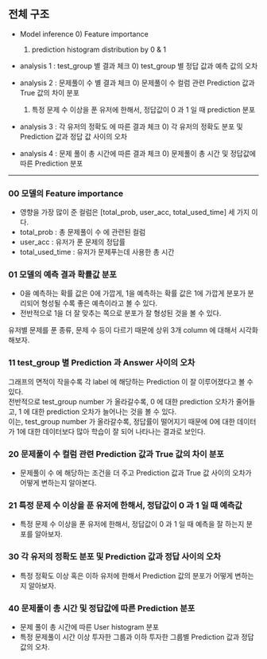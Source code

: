 ## 전체 구조
* Model inference
    0) Feature importance
    1) prediction histogram distribution by 0 & 1
    
* analysis 1 : test_group 별 결과 체크
    0) test_group 별 정답 값과 예측 값의 오차
    
* analysis 2 : 문제풀이 수 별 결과 체크 
    0) 문제풀이 수 컬럼 관련 Prediction 값과 True 값의 차이 분포
    1) 특정 문제 수 이상을 푼 유저에 한해서, 정답값이 0 과 1 일 때 prediction 분포
    
* analysis 3 : 각 유저의 정확도 에 따른 결과 체크
    0) 각 유저의 정확도 분포 및 Prediction 값과 정답 값 사이의 오차
    
* analysis 4 : 문제 풀이 총 시간에 따른 결과 체크
    0) 문제풀이 총 시간 및 정답값에 따른 Prediction 분포
  
----


### 00 모델의 Feature importance
* 영향을 가장 많이 준 컬럼은 [total_prob, user_acc, total_used_time] 세 가지 이다.
* total_prob : 총 문제풀이 수 에 관련된 컬럼
* user_acc : 유저가 푼 문제의 정답률
* total_used_time : 유저가 문제푸는데 사용한 총 시간

### 01 모델의 예측 결과 확률값 분포
* 0을 예측하는 확률 값은 0에 가깝게, 1을 예측하는 확률 값은 1에 가깝게 분포가 분리되어 형성될 수록 좋은 예측이라고 볼 수 있다.
* 전반적으로 1을 더 잘 맞추는 쪽으로 분포가 잘 형성된 것을 볼 수 있다.

유저별 문제를 푼 종류, 문제 수 등이 다르기 때문에 상위 3개 column 에 대해서 시각화해보자.



### 11 test_group 별 Prediction 과 Answer 사이의 오차
그래프의 면적이 작을수록 각 label 에 해당하는 Prediction 이 잘 이루어졌다고 볼 수 있다.  
전반적으로 test_group number 가 올라갈수록, 0 에 대한 prediction 오차가 줄어들고, 1 에 대한 prediction 오차가 늘어나는 것을 볼 수 있다.  
이는, test_group number 가 올라갈수록, 정답률이 떨어지기 때문에 0에 대한 데이터가 1에 대한 데이터보다 많아 학습이 잘 되어 나타나는 결과로 보인다.



### 20 문제풀이 수 컬럼 관련 Prediction 값과 True 값의 차이 분포
* 문제풀이 수 에 해당하는 조건을 더 주고 Prediction 값과 True 값 사이의 오차가 어떻게 변하는지 알아본다.

### 21 특정 문제 수 이상을 푼 유저에 한해서, 정답값이 0 과 1 일 때 예측값
* 특정 문제 수 이상을 푼 유저에 한해서, 정답값이 0 과 1 일 때 예측을 잘 하는지 분포를 알아보자.



### 30 각 유저의 정확도 분포 및 Prediction 값과 정답 사이의 오차
* 특정 정확도 이상 혹은 이하 유저에 한해서 Prediction 값의 분포가 어떻게 변하는지 알아보자.



### 40 문제풀이 총 시간 및 정답값에 따른 Prediction 분포
* 문제 풀이 총 시간에 따른 User histogram 분포
* 특정 문제풀이 시간 이상 투자한 그룹과 이하 투자한 그룹별 Prediction 값과 정답값의 오차.